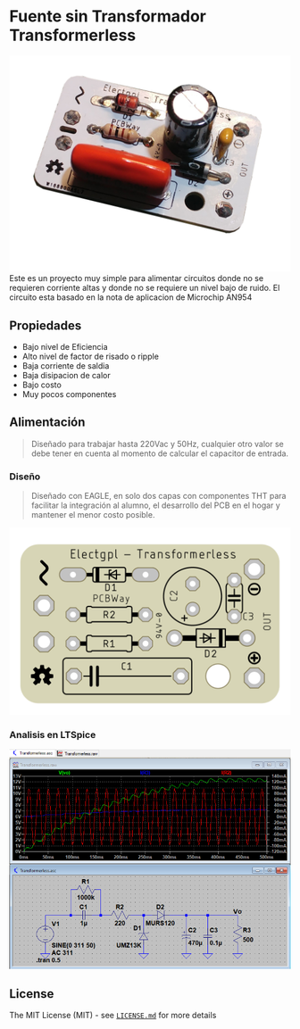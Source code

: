 # Fuente sin Transformador Transformerless

![N|Solid](https://raw.githubusercontent.com/electgpl/Transformerless/master/Circuito/20190425_193801.jpg)
Este es un proyecto muy simple para alimentar circuitos donde no se requieren corriente altas y donde no se requiere un nivel bajo de ruido.
El circuito esta basado en la nota de aplicacion de Microchip AN954

## Propiedades

  - Bajo nivel de Eficiencia
  - Alto nivel de factor de risado o ripple
  - Baja corriente de saldia
  - Baja disipacion de calor
  - Bajo costo
  - Muy pocos componentes

## Alimentación

> Diseñado para trabajar hasta 220Vac y 50Hz, cualquier otro valor se debe tener en cuenta al momento de calcular el capacitor de entrada.

### Diseño

> Diseñado con EAGLE, en solo dos capas con componentes THT para facilitar
> la integración al alumno, el desarrollo del PCB en el hogar y mantener
> el menor costo posible.

![N|Solid](https://raw.githubusercontent.com/electgpl/Transformerless/master/Eagle/Trless%20Modular-T.png)

### Analisis en LTSpice
![N|Solid](https://raw.githubusercontent.com/electgpl/Transformerless/master/Simulacion/2019-05-11%2014_08_32-Window.png)


## License

The MIT License (MIT) - see [`LICENSE.md`](https://github.com/fatih/color/blob/master/LICENSE.md) for more details
